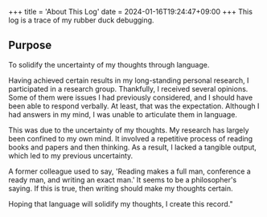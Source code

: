 +++
title = 'About This Log'
date = 2024-01-16T19:24:47+09:00
+++
This log is a trace of my rubber duck debugging.

## Purpose
To solidify the uncertainty of my thoughts through language.

Having achieved certain results in my long-standing personal research, I participated in a research group. Thankfully, I received several opinions. Some of them were issues I had previously considered, and I should have been able to respond verbally. At least, that was the expectation. Although I had answers in my mind, I was unable to articulate them in language.

This was due to the uncertainty of my thoughts. My research has largely been confined to my own mind. It involved a repetitive process of reading books and papers and then thinking. As a result, I lacked a tangible output, which led to my previous uncertainty.

A former colleague used to say, 'Reading makes a full man, conference a ready man, and writing an exact man.' It seems to be a philosopher's saying. If this is true, then writing should make my thoughts certain.

Hoping that language will solidify my thoughts, I create this record."